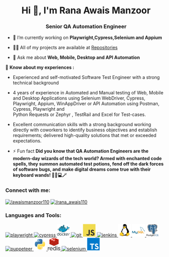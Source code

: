<h1 align="center">Hi 👋, I'm Rana Awais Manzoor</h1>
<h3 align="center">Senior QA Automation Engineer</h3>

- 🔭 I’m currently working on **Playwright,Cypress,Selenium and Appium**

- 👨‍💻 All of my projects are available at [Repositories](https://github.com/awais-manzoor110?tab=repositories)

- 💬 Ask me about **Web, Mobile, Desktop and API Automation**
  

📄 **Know about my experiences :**

- Experienced and self-motivated Software Test Engineer with a strong technical     background
 - 4 years of experience in Automated and Manual testing of Web, Mobile and Desktop          Applications using Selenium WebDriver, Cypress, Playwright, Appium, WinAppDriver or API Automation using Postman, Cypress, Playwright and  
   Python Requests or Zephyr , TestRail and Excel for Test-cases.  
 - Excellent communication skills with a strong background working directly with coworkers to identify business objectives and establish requirements; delivered high-quality solutions that met or exceeded 
   expectations.

- ⚡ Fun fact **Did you know that QA Automation Engineers are the modern-day wizards of the tech world? Armed with enchanted code spells, they summon automated test potions, fend off the dark forces of software bugs, and make digital dreams come true with their keyboard wands! 🧙‍♂️💻🪄**

<h3 align="left">Connect with me:</h3>
<p align="left">
<a href="https://linkedin.com/in//awaismanzoor110" target="blank"><img align="center" src="https://raw.githubusercontent.com/rahuldkjain/github-profile-readme-generator/master/src/images/icons/Social/linked-in-alt.svg" alt="/awaismanzoor110" height="30" width="40" /></a>
<a href="https://instagram.com//rana_awais110" target="blank"><img align="center" src="https://raw.githubusercontent.com/rahuldkjain/github-profile-readme-generator/master/src/images/icons/Social/instagram.svg" alt="/rana_awais110" height="30" width="40" /></a>
</p>

<h3 align="left">Languages and Tools:</h3>
<p align="left"> 
   <a href="https://playwright.dev" target="_blank" rel="noreferrer"> 
    <img src="https://playwright.dev/img/playwright-logo.svg" alt="playwright" width="40" height="40"/> 
  </a>
  <a href="https://www.cypress.io" target="_blank" rel="noreferrer"> 
    <img src="https://raw.githubusercontent.com/simple-icons/simple-icons/6e46ec1fc23b60c8fd0d2f2ff46db82e16dbd75f/icons/cypress.svg" alt="cypress" width="40" height="40"/> 
  </a> 
  <a href="https://www.docker.com/" target="_blank" rel="noreferrer"> 
    <img src="https://raw.githubusercontent.com/devicons/devicon/master/icons/docker/docker-original-wordmark.svg" alt="docker" width="40" height="40"/> 
  </a> 
  <a href="https://git-scm.com/" target="_blank" rel="noreferrer"> 
    <img src="https://www.vectorlogo.zone/logos/git-scm/git-scm-icon.svg" alt="git" width="40" height="40"/> 
  </a> 
  <a href="https://developer.mozilla.org/en-US/docs/Web/JavaScript" target="_blank" rel="noreferrer"> 
    <img src="https://raw.githubusercontent.com/devicons/devicon/master/icons/javascript/javascript-original.svg" alt="javascript" width="40" height="40"/> 
  </a> 
  <a href="https://www.jenkins.io" target="_blank" rel="noreferrer"> 
    <img src="https://www.vectorlogo.zone/logos/jenkins/jenkins-icon.svg" alt="jenkins" width="40" height="40"/> 
  </a> 
  <a href="https://www.linux.org/" target="_blank" rel="noreferrer"> 
    <img src="https://raw.githubusercontent.com/devicons/devicon/master/icons/linux/linux-original.svg" alt="linux" width="40" height="40"/> 
  </a> 
  <a href="https://www.mysql.com/" target="_blank" rel="noreferrer"> 
    <img src="https://raw.githubusercontent.com/devicons/devicon/master/icons/mysql/mysql-original-wordmark.svg" alt="mysql" width="40" height="40"/> 
  </a> 
  <a href="https://www.postgresql.org" target="_blank" rel="noreferrer"> 
    <img src="https://raw.githubusercontent.com/devicons/devicon/master/icons/postgresql/postgresql-original-wordmark.svg" alt="postgresql" width="40" height="40"/> 
  </a> 
  <a href="https://github.com/puppeteer/puppeteer" target="_blank" rel="noreferrer"> 
    <img src="https://www.vectorlogo.zone/logos/pptrdev/pptrdev-official.svg" alt="puppeteer" width="40" height="40"/> 
  </a> 
  <a href="https://www.python.org" target="_blank" rel="noreferrer"> 
    <img src="https://raw.githubusercontent.com/devicons/devicon/master/icons/python/python-original.svg" alt="python" width="40" height="40"/> 
  </a> 
  <a href="https://redis.io" target="_blank" rel="noreferrer"> 
    <img src="https://raw.githubusercontent.com/devicons/devicon/master/icons/redis/redis-original-wordmark.svg" alt="redis" width="40" height="40"/> 
  </a> 
  <a href="https://www.selenium.dev" target="_blank" rel="noreferrer"> 
    <img src="https://raw.githubusercontent.com/detain/svg-logos/780f25886640cef088af994181646db2f6b1a3f8/svg/selenium-logo.svg" alt="selenium" width="40" height="40"/> 
  </a> 
  <a href="https://www.typescriptlang.org/" target="_blank" rel="noreferrer"> 
    <img src="https://raw.githubusercontent.com/devicons/devicon/master/icons/typescript/typescript-original.svg" alt="typescript" width="40" height="40"/> 
  </a> 
</p>


